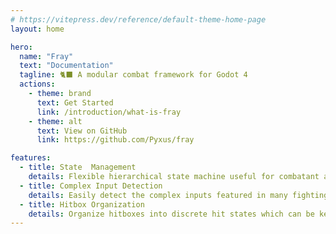 ```yaml
---
# https://vitepress.dev/reference/default-theme-home-page
layout: home

hero:
  name: "Fray"
  text: "Documentation"
  tagline: 🐈‍⬛ A modular combat framework for Godot 4
  actions:
    - theme: brand
      text: Get Started
      link: /introduction/what-is-fray
    - theme: alt
      text: View on GitHub
      link: https://github.com/Pyxus/fray

features:
  - title: State  Management
    details: Flexible hierarchical state machine useful for combatant and general state management.
  - title: Complex Input Detection
    details: Easily detect the complex inputs featured in many fighting games such as directional inputs, motion inputs, charged inputs, and sequence inputs.
  - title: Hitbox Organization
    details: Organize hitboxes into discrete hit states which can be keyed in the animation player.
---
```

